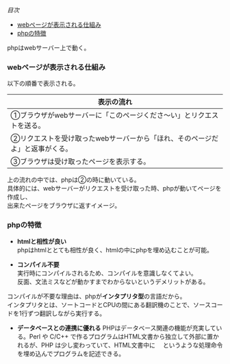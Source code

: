 *目次*
* [webページが表示される仕組み](#webページが表示される仕組み)
* [phpの特徴](#phpの特徴)

phpはwebサーバー上で動く。  

### webページが表示される仕組み  
以下の順番で表示される。 

|表示の流れ|
|---|
|①ブラウザがwebサーバーに「このページくださ～い」とリクエストを送る。|  
|②リクエストを受け取ったwebサーバーから「ほれ、そのページだよ」と返事がくる。|  
|③ブラウザは受け取ったページを表示する。|

上の流れの中では、phpは②の時に動いている。  
具体的には、webサーバーがリクエストを受け取った時、phpが動いてページを作成し、  
出来たページをブラウザに返すイメージ。

### phpの特徴

* **htmlと相性が良い**  
phpはhtmlととても相性が良く、htmlの中にphpを埋め込むことが可能。

* **コンパイル不要**  
実行時にコンパイルされるため、コンパイルを意識しなくてよい。  
反面、文法ミスなどが動かすまでわからないというデメリットがある。

コンパイルが不要な理由は、phpが**インタプリタ型**の言語だから。  
インタプリタとは、ソートコードとCPUの間にある翻訳機のことで、ソースコードを1行ずつ翻訳しながら実行する。

* **データベースとの連携に優れる**
PHPはデータベース関連の機能が充実している。Perl や C/C++ で作るプログラムはHTML文書から独立して外部に置かれるが、PHP は少し変わっていて、HTML文書中に　<?php ～?> というような処理命令を埋め込んでプログラムを記述できる。

